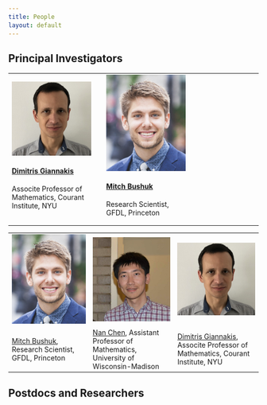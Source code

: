 ```yaml
---
title: People
layout: default
---
```

## Principal Investigators


<table class="fixed">
  <col width="200"/>
  <col width="200"/>
  <col width="200"/>
  <tr>
      <td> <!-- Dimitris Giannakis -->
          <div class="card" style="width: 10rem;">
            <a href="https://cims.nyu.edu/~dimitris/" title="" class="card-image hover-overlay" target="_blank">
            <img src="images/team/dimitris_small.png" alt="" class="img-responsive">
            </a>  
            <div class="card-text">
              <h4><a href="https://cims.nyu.edu/~dimitris/" target="_blank">Dimitris Giannakis</a></h4>
              <div class="card-desription">
                <p>Associte Professor of Mathematics, Courant Institute, NYU</p>
              </div>
            </div>
          </div>
      </td>
      <td> <!-- Mitch Bushuk -->
          <div class="card" style="width: 10rem;">
            <a href="https://www.gfdl.noaa.gov/mitch-bushuk/" title="" class="card-image hover-overlay" target="_blank">
            <img src="images/team/bushuk.png" alt="" class="img-responsive">
            </a>  
            <div class="card-text">
              <h4><a href="https://www.gfdl.noaa.gov/mitch-bushuk/" target="_blank">Mitch Bushuk</a></h4>
              <div class="card-desription">
                <p>Research Scientist, GFDL, Princeton</p>
              </div>
            </div>
          </div>
      </td>
  </tr>
</table>

<table class="fixed">
  <col width="200"/>
  <col width="200"/>
  <col width="200"/>
  <tr>
    <td>
    <img src="images/team/bushuk.png" alt=" " width="200"/>
    </td>
    <td>
    <img src="images/team/chen.jpg" alt=" " width="200"/> <br>
    </td>
    <td>
    <img src="images/team/dimitris_small.png" alt=" " width="200"/> <br>
    </td>
  </tr>
  <tr>
    <td>
    <a href="https://www.gfdl.noaa.gov/mitch-bushuk/"> Mitch Bushuk</a>, Research Scientist, GFDL, Princeton
    </td>
    <td>
  <a href="https://www.math.wisc.edu/~chennan/"> Nan Chen</a>, Assistant Professor of Mathematics, University of Wisconsin-Madison 
    </td>
    <td>
  <a href="https://cims.nyu.edu/~dimitris/"> Dimitris Giannakis</a>, Associte Professor of Mathematics, Courant Institute, NYU
    </td>    
  </tr>
</table>



## Postdocs and Researchers

